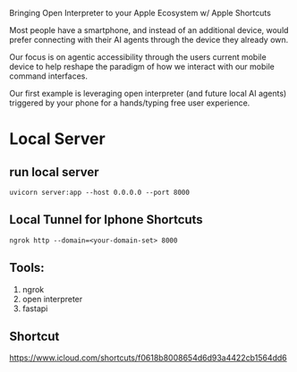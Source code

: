 Bringing Open Interpreter to your Apple Ecosystem w/ Apple Shortcuts

Most people have a smartphone, and instead of an additional device, would prefer connecting with their AI agents through the device they already own.

Our focus is on agentic accessibility through the users current mobile device to help reshape the paradigm of how we interact with our mobile command interfaces.

Our first example is leveraging open interpreter (and future local AI agents) triggered by your phone for a hands/typing free user experience.

# Local Server

## run local server

`uvicorn server:app --host 0.0.0.0 --port 8000`

## Local Tunnel for Iphone Shortcuts

`ngrok http --domain=<your-domain-set> 8000`

## Tools:

1. ngrok
2. open interpreter
3. fastapi

## Shortcut

https://www.icloud.com/shortcuts/f0618b8008654d6d93a4422cb1564dd6
